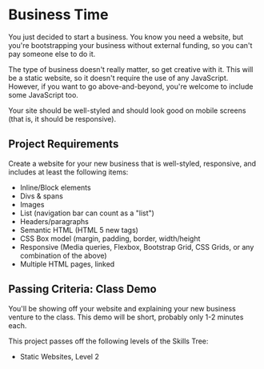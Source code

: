 #  Business Time
You just decided to start a business. You know you need a website, but you're bootstrapping your business without external funding, so you can't pay someone else to do it.

The type of business doesn't really matter, so get creative with it. This will be a static website, so it doesn't require the use of any JavaScript. However, if you want to go above-and-beyond, you're welcome to include some JavaScript too.

Your site should be well-styled and should look good on mobile screens (that is, it should be responsive).

##  Project Requirements
Create a website for your new business that is well-styled, responsive, and includes at least the following items:

* Inline/Block elements
* Divs & spans
* Images
* List (navigation bar can count as a "list")
* Headers/paragraphs
* Semantic HTML (HTML 5 new tags)
* CSS Box model (margin, padding, border, width/height
* Responsive (Media queries, Flexbox, Bootstrap Grid, CSS Grids, or any combination of the above)
* Multiple HTML pages, linked
   
##  Passing Criteria: Class Demo

You'll be showing off your website and explaining your new business venture to the class. This demo will be short, probably only 1-2 minutes each.

This project passes off the following levels of the Skills Tree:
* Static Websites, Level 2